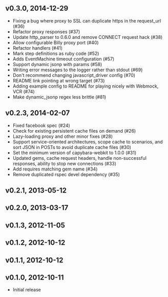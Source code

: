 v0.3.0, 2014-12-29
------------------

  * Fixing a bug where proxy to SSL can duplicate https in the request_url (#36)
  * Refactor proxy responses (#37)
  * Update http_parser to 0.6.0 and remove CONNECT request hack (#38)
  * Allow configurable Billy proxy port (#40)
  * Refactor handlers (#41)
  * Mark step definitions as ruby code (#52)
  * Adds EventMachine timeout configuration (#57)
  * Support dynamic jsonp with params (#58)
  * Writing error messages to the logger rather than stdout (#69)
  * Don't recommend changing javascript_driver config (#70)
  * README link pointing at wrong target (#73)
  * Adding example config to README for playing nicely with Webmock, VCR (#74)
  * Make dynamic_jsonp regex less brittle (#81)

v0.2.3, 2014-02-07
------------------

  * Fixed facebook spec (#24)
  * Check for existing persistent cache files on demand (#26)
  * Lazy-loading proxy and other minor fixes (#28)
  * Support service-oriented architectures, scope cache to scenarios, and sort JSON in POSTs to avoid duplicate cache files (#30)
  * Set the minimum version of capybara-webkit to 1.0.0 (#31)
  * Updated gems, cache request headers, handle non-successful responses, ability to stop new connections (#33)
  * Add requires matching gem name (#34)
  * Remove duplicated rspec devel dependency (#35)

v0.2.1, 2013-05-12
------------------

v0.2.0, 2013-03-17
------------------

v0.1.3, 2012-11-05
------------------

v0.1.2, 2012-10-12
------------------

v0.1.1, 2012-10-12
------------------

v0.1.0, 2012-10-11
------------------

  * Initial release
